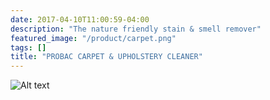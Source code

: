 ```yaml
---
date: 2017-04-10T11:00:59-04:00
description: "The nature friendly stain & smell remover"
featured_image: "/product/carpet.png"
tags: []
title: "PROBAC CARPET & UPHOLSTERY CLEANER"
---
```

![Alt text](/product/carpet.png)



